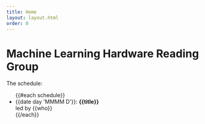 ```yaml
---
title: Home
layout: layout.html
order: 0
---
```

# Machine Learning Hardware Reading Group

The schedule:

<ul>
{{#each schedule}}
    <li>
      <time>{{date day 'MMMM D'}}</time>: <strong>{{title}}</strong><br>
      led by {{who}}
    </li>
{{/each}}
</ul>
